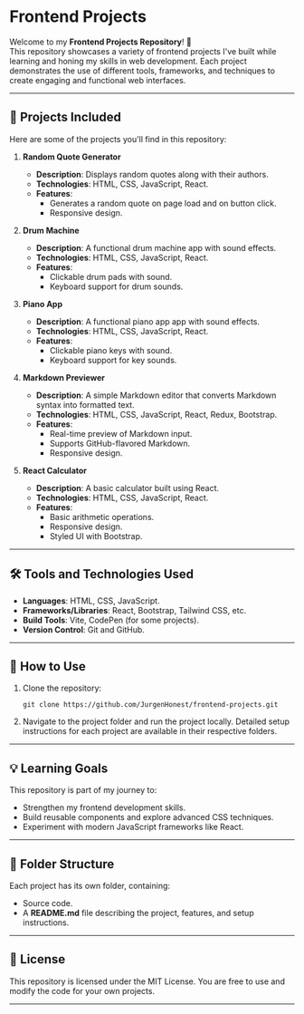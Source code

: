 # Frontend Projects

Welcome to my **Frontend Projects Repository**! 🚀  
This repository showcases a variety of frontend projects I've built while learning and honing my skills in web development. Each project demonstrates the use of different tools, frameworks, and techniques to create engaging and functional web interfaces.

---

## 🌟 Projects Included

Here are some of the projects you'll find in this repository:

1. **Random Quote Generator**  
   - **Description**: Displays random quotes along with their authors.  
   - **Technologies**: HTML, CSS, JavaScript, React.  
   - **Features**:  
     - Generates a random quote on page load and on button click.  
     - Responsive design.

2. **Drum Machine**  
   - **Description**: A functional drum machine app with sound effects.  
   - **Technologies**: HTML, CSS, JavaScript, React.  
   - **Features**:  
     - Clickable drum pads with sound.  
     - Keyboard support for drum sounds.

3. **Piano App**  
   - **Description**: A functional piano app app with sound effects.  
   - **Technologies**: HTML, CSS, JavaScript, React.  
   - **Features**:  
     - Clickable piano keys with sound.  
     - Keyboard support for key sounds.

4. **Markdown Previewer**
   - **Description**: A simple Markdown editor that converts Markdown syntax into formatted text.
   - **Technologies**: HTML, CSS, JavaScript, React, Redux, Bootstrap.
   - **Features**:
     - Real-time preview of Markdown input.
      - Supports GitHub-flavored Markdown.
      - Responsive design.

5. **React Calculator**
   - **Description**: A basic calculator built using React.
   - **Technologies**: HTML, CSS, JavaScript, React.
   - **Features**:
      - Basic arithmetic operations.
      - Responsive design.
      - Styled UI with Bootstrap.


---

## 🛠️ Tools and Technologies Used

- **Languages**: HTML, CSS, JavaScript.
- **Frameworks/Libraries**: React, Bootstrap, Tailwind CSS, etc.
- **Build Tools**: Vite, CodePen (for some projects).
- **Version Control**: Git and GitHub.

---

## 🚀 How to Use

1. Clone the repository:  
   ```
   git clone https://github.com/JurgenHonest/frontend-projects.git
   ```
2. Navigate to the project folder and run the project locally. Detailed setup instructions for each project are available in their respective folders.
---

## 💡 Learning Goals
This repository is part of my journey to:

- Strengthen my frontend development skills.
- Build reusable components and explore advanced CSS techniques.
- Experiment with modern JavaScript frameworks like React.
---

## 📂 Folder Structure
Each project has its own folder, containing:
- Source code.
- A **README.md** file describing the project, features, and setup instructions.
---

## 📜 License
This repository is licensed under the MIT License. You are free to use and modify the code for your own projects.

---
